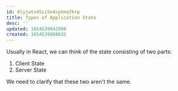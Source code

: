 ```yaml
---
id: 6lyjwtn45ii5e4cpkmqfkrp
title: Types of Application State
desc: ''
updated: 1654539942998
created: 1654539888632
---
```


Usually in React, we can think of the state consisting of two parts:

1. Client State
2. Server State

We need to clarify that these two aren't the same.
